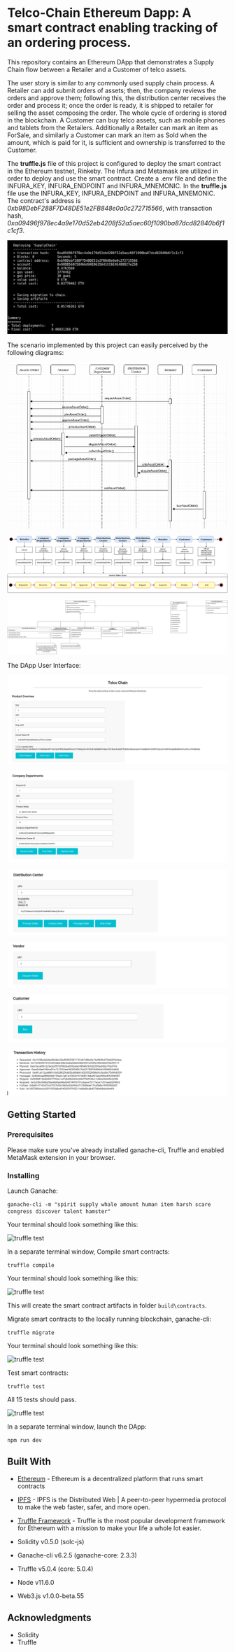 # Telco-Chain Ethereum Dapp: A smart contract enabling tracking of an ordering process.

  This repository contains an Ethereum DApp that demonstrates a Supply Chain flow between a Retailer and a Customer of telco assets.

  The user story is similar to any commonly used supply chain process. A Retailer can add submit orders of assets; then, the company reviews the orders and approve them; following this, the distribution center receives  the order and process it; once the order is ready, it is shipped to retailer for selling the asset composing the order. The whole cycle of ordering is stored in the blockchain. A Customer can buy telco assets, such as mobile phones and tablets from the Retailers. Additionally a Retailer can mark an item as ForSale, and similarly a Customer can mark an item as Sold when the amount, which is paid for it, is sufficient and ownership is transferred to the Customer.

  The **truffle.js** file of this project is configured to deploy the smart contract in the Ethereum testnet, Rinkeby. The Infura and Metamask are utilized in order to deploy and use the smart contract. Create a .env file and define the INFURA_KEY, INFURA_ENDPOINT and INFURA_MNEMONIC. In the **truffle.js** file use the INFURA_KEY, INFURA_ENDPOINT and INFURA_MNEMONIC. The contract's address is *0xb98DebF288F7D48DE51e2FB848e0a0c272715566*, with transaction hash, *0xa09496f978ec4a9e170d52eb4208f52a5aec60f1090ba87dcd82840b6f1c1cf3*.

  ![truffle test](images/contract-address.png)

  The scenario implemented by this project can easily perceived by the following diagrams:

  ![truffle test](diagrams/sequence.png)

  ![truffle test](diagrams/state.png)

  ![truffle test](diagrams/class.png)

 The DApp User Interface:

![truffle test](images/fetch.png)

![truffle test](images/company.png)

![truffle test](images/distribution.png)

![truffle test](images/vendor.png)

![truffle test](images/customer.png)

![truffle test](images/transactions.png)




## Getting Started

### Prerequisites

Please make sure you've already installed ganache-cli, Truffle and enabled MetaMask extension in your browser.

<!-- ```
Give examples (to be clarified)
``` -->

### Installing

<!-- A step by step series of examples that tell you have to get a development env running

Clone this repository:

```
git clone https://github.com/udacity/nd1309/tree/master/course-5/project-6
```

Change directory to ```project-6``` folder and install all requisite npm packages (as listed in ```package.json```):

```
cd project-6
npm install
``` -->

Launch Ganache:

```
ganache-cli -m "spirit supply whale amount human item harsh scare congress discover talent hamster"
```

Your terminal should look something like this:

![truffle test](images/ganache-cli.png)

In a separate terminal window, Compile smart contracts:

```
truffle compile
```

Your terminal should look something like this:

![truffle test](images/truffle_compile.png)

This will create the smart contract artifacts in folder ```build\contracts```.

Migrate smart contracts to the locally running blockchain, ganache-cli:

```
truffle migrate
```

Your terminal should look something like this:

![truffle test](images/truffle_migrate.png)

Test smart contracts:

```
truffle test
```

All 15 tests should pass.

![truffle test](images/truffle_test.png)

In a separate terminal window, launch the DApp:

```
npm run dev
```

## Built With

* [Ethereum](https://www.ethereum.org/) - Ethereum is a decentralized platform that runs smart contracts
* [IPFS](https://ipfs.io/) - IPFS is the Distributed Web | A peer-to-peer hypermedia protocol
to make the web faster, safer, and more open.
* [Truffle Framework](http://truffleframework.com/) - Truffle is the most popular development framework for Ethereum with a mission to make your life a whole lot easier.

* Solidity v0.5.0 (solc-js)
* Ganache-cli v6.2.5 (ganache-core: 2.3.3)
* Truffle v5.0.4 (core: 5.0.4)
* Node v11.6.0
* Web3.js v1.0.0-beta.55

## Acknowledgments
* Solidity
* Truffle

